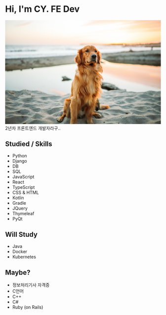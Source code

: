 # Hi, I'm CY. FE Dev 

![](https://github.com/cy0329/cy0329/raw/main/assets/%EB%A6%AC%ED%8A%B8%EB%A6%AC%EB%B2%84.jpg)
2년차 프론트엔드 개발자라구..

## Studied / Skills
+ Python
+ Django
+ DB
+ SQL
+ JavaScript
+ React
+ TypeScript
+ CSS & HTML
+ Kotlin
+ Gradle
+ JQuery
+ Thymeleaf
+ PyQt

## Will Study
+ Java
+ Docker
+ Kubernetes

## Maybe?
+ 정보처리기사 자격증
+ C언어
+ C++
+ C#
+ Ruby (on Rails)
